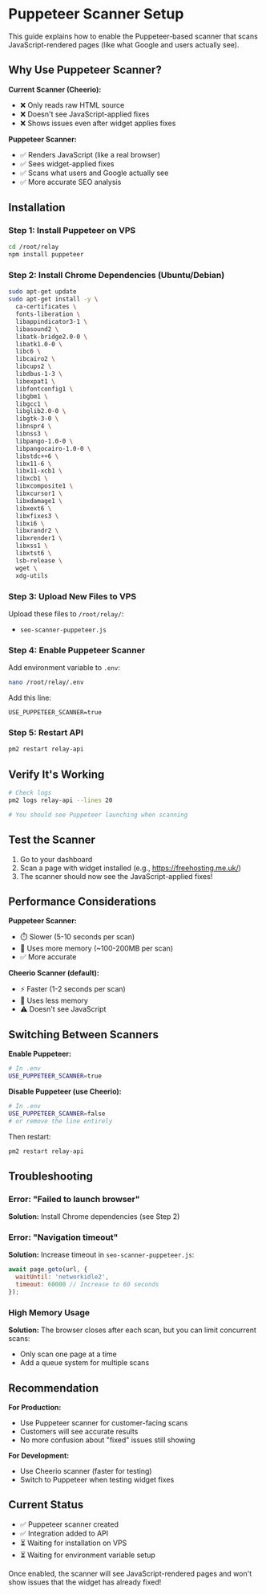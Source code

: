 # Puppeteer Scanner Setup

This guide explains how to enable the Puppeteer-based scanner that scans JavaScript-rendered pages (like what Google and users actually see).

## Why Use Puppeteer Scanner?

**Current Scanner (Cheerio):**
- ❌ Only reads raw HTML source
- ❌ Doesn't see JavaScript-applied fixes
- ❌ Shows issues even after widget applies fixes

**Puppeteer Scanner:**
- ✅ Renders JavaScript (like a real browser)
- ✅ Sees widget-applied fixes
- ✅ Scans what users and Google actually see
- ✅ More accurate SEO analysis

## Installation

### Step 1: Install Puppeteer on VPS

```bash
cd /root/relay
npm install puppeteer
```

### Step 2: Install Chrome Dependencies (Ubuntu/Debian)

```bash
sudo apt-get update
sudo apt-get install -y \
  ca-certificates \
  fonts-liberation \
  libappindicator3-1 \
  libasound2 \
  libatk-bridge2.0-0 \
  libatk1.0-0 \
  libc6 \
  libcairo2 \
  libcups2 \
  libdbus-1-3 \
  libexpat1 \
  libfontconfig1 \
  libgbm1 \
  libgcc1 \
  libglib2.0-0 \
  libgtk-3-0 \
  libnspr4 \
  libnss3 \
  libpango-1.0-0 \
  libpangocairo-1.0-0 \
  libstdc++6 \
  libx11-6 \
  libx11-xcb1 \
  libxcb1 \
  libxcomposite1 \
  libxcursor1 \
  libxdamage1 \
  libxext6 \
  libxfixes3 \
  libxi6 \
  libxrandr2 \
  libxrender1 \
  libxss1 \
  libxtst6 \
  lsb-release \
  wget \
  xdg-utils
```

### Step 3: Upload New Files to VPS

Upload these files to `/root/relay/`:
- `seo-scanner-puppeteer.js`

### Step 4: Enable Puppeteer Scanner

Add environment variable to `.env`:

```bash
nano /root/relay/.env
```

Add this line:
```
USE_PUPPETEER_SCANNER=true
```

### Step 5: Restart API

```bash
pm2 restart relay-api
```

## Verify It's Working

```bash
# Check logs
pm2 logs relay-api --lines 20

# You should see Puppeteer launching when scanning
```

## Test the Scanner

1. Go to your dashboard
2. Scan a page with widget installed (e.g., https://freehosting.me.uk/)
3. The scanner should now see the JavaScript-applied fixes!

## Performance Considerations

**Puppeteer Scanner:**
- ⏱️ Slower (5-10 seconds per scan)
- 💾 Uses more memory (~100-200MB per scan)
- ✅ More accurate

**Cheerio Scanner (default):**
- ⚡ Faster (1-2 seconds per scan)
- 💾 Uses less memory
- ⚠️ Doesn't see JavaScript

## Switching Between Scanners

**Enable Puppeteer:**
```bash
# In .env
USE_PUPPETEER_SCANNER=true
```

**Disable Puppeteer (use Cheerio):**
```bash
# In .env
USE_PUPPETEER_SCANNER=false
# or remove the line entirely
```

Then restart:
```bash
pm2 restart relay-api
```

## Troubleshooting

### Error: "Failed to launch browser"

**Solution:** Install Chrome dependencies (see Step 2)

### Error: "Navigation timeout"

**Solution:** Increase timeout in `seo-scanner-puppeteer.js`:
```javascript
await page.goto(url, {
  waitUntil: 'networkidle2',
  timeout: 60000 // Increase to 60 seconds
});
```

### High Memory Usage

**Solution:** The browser closes after each scan, but you can limit concurrent scans:
- Only scan one page at a time
- Add a queue system for multiple scans

## Recommendation

**For Production:**
- Use Puppeteer scanner for customer-facing scans
- Customers will see accurate results
- No more confusion about "fixed" issues still showing

**For Development:**
- Use Cheerio scanner (faster for testing)
- Switch to Puppeteer when testing widget fixes

## Current Status

- ✅ Puppeteer scanner created
- ✅ Integration added to API
- ⏳ Waiting for installation on VPS
- ⏳ Waiting for environment variable setup

Once enabled, the scanner will see JavaScript-rendered pages and won't show issues that the widget has already fixed!
